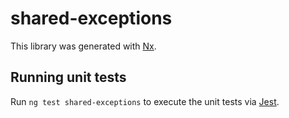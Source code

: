 # shared-exceptions

This library was generated with [Nx](https://nx.dev).

## Running unit tests

Run `ng test shared-exceptions` to execute the unit tests via [Jest](https://jestjs.io).
